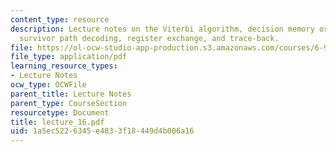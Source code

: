```yaml
---
content_type: resource
description: Lecture notes on the Viterbi algorithm, decision memory organization,
  survivor path decoding, register exchange, and trace-back.
file: https://ol-ocw-studio-app-production.s3.amazonaws.com/courses/6-973-communication-system-design-spring-2006/1a5ec5226345e4833f18449d4b006a16_lecture_16.pdf
file_type: application/pdf
learning_resource_types:
- Lecture Notes
ocw_type: OCWFile
parent_title: Lecture Notes
parent_type: CourseSection
resourcetype: Document
title: lecture_16.pdf
uid: 1a5ec522-6345-e483-3f18-449d4b006a16
---
```

